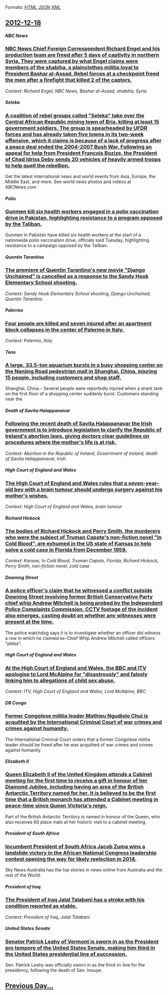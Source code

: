 
Formats: [HTML](2012/12/18/index.html)  [JSON](2012/12/18/index.json)  [XML](2012/12/18/index.xml)  

## [2012-12-18](/news/2012/12/18/index.md)

##### NBC News
### [NBC News Chief Foreign Correspondent Richard Engel and his production team are freed after 5 days of captivity in northern Syria. They were captured by what Engel claims were members of the shabiha, a plainclothes militia loyal to President Bashar al-Assad. Rebel forces at a checkpoint freed the men after a firefight that killed 2 of the captors. ](/news/2012/12/18/nbc-news-chief-foreign-correspondent-richard-engel-and-his-production-team-are-freed-after-5-days-of-captivity-in-northern-syria-they-were.md)
_Context: Richard Engel, NBC News, Bashar al-Assad, shabiha, Syria_

##### Seleka
### [A coalition of rebel groups called "Seleka" take over the Central African Republic mining town of Bria, killing at least 15 government soldiers. The group is spearheaded by UFDR forces and has already taken five towns in its two-week offensive, which it claims is because of a lack of progress after a peace deal ended the 2004-2007 Bush War. Following an appeal for help from President Francois Bozize, the President of Chad Idriss Deby sends 20 vehicles of heavily armed troops to help quell the rebellion. ](/news/2012/12/18/a-coalition-of-rebel-groups-called-seleka-take-over-the-central-african-republic-mining-town-of-bria-killing-at-least-15-government-soldi.md)
Get the latest international news and world events from Asia, Europe, the Middle East, and more. See world news photos and videos at ABCNews.com

##### Polio
### [Gunmen kill six health workers engaged in a polio vaccination drive in Pakistan, highlighting resistance to a program opposed by the Taliban. ](/news/2012/12/18/gunmen-kill-six-health-workers-engaged-in-a-polio-vaccination-drive-in-pakistan-highlighting-resistance-to-a-program-opposed-by-the-taliban.md)
Gunmen in Pakistan have killed six health workers at the start of a nationwide polio vaccination drive, officials said Tuesday, highlighting resistance to a campaign opposed by the Taliban.

##### Quentin Tarantino
### [The premiere of Quentin Tarantino's new movie "Django Unchained" is cancelled as a response to the Sandy Hook Elementary School shooting. ](/news/2012/12/18/the-premiere-of-quentin-tarantino-s-new-movie-django-unchained-is-cancelled-as-a-response-to-the-sandy-hook-elementary-school-shooting.md)
_Context: Sandy Hook Elementary School shooting, Django Unchained, Quentin Tarantino_

##### Palermo
### [Four people are killed and seven injured after an apartment block collapses in the center of Palermo in Italy. ](/news/2012/12/18/four-people-are-killed-and-seven-injured-after-an-apartment-block-collapses-in-the-center-of-palermo-in-italy.md)
_Context: Palermo, Italy_

##### Tons
### [A large, 33.5-ton aquarium bursts in a busy shopping center on the Nanjing Road pedestrian mall in Shanghai, China, injuring 15 people, including customers and shop staff. ](/news/2012/12/18/a-large-33-5-ton-aquarium-bursts-in-a-busy-shopping-center-on-the-nanjing-road-pedestrian-mall-in-shanghai-china-injuring-15-people-incl.md)
Shanghai, China &#8211; Several people were reportedly injured when a shark tank on the first floor of a shopping center suddenly burst. Customers standing near the

##### Death of Savita Halappanavar
### [Following the recent death of Savita Halappanavar the Irish government is to introduce legislation to clarify the Republic of Ireland's abortion laws, giving doctors clear guidelines on procedures where the mother's life is at risk. ](/news/2012/12/18/following-the-recent-death-of-savita-halappanavar-the-irish-government-is-to-introduce-legislation-to-clarify-the-republic-of-ireland-s-abor.md)
_Context: Abortion in the Republic of Ireland, Government of Ireland, death of Savita Halappanavar, Irish_

##### High Court of England and Wales
### [The High Court of England and Wales rules that a seven-year-old boy with a brain tumour should undergo surgery against his mother's wishes. ](/news/2012/12/18/the-high-court-of-england-and-wales-rules-that-a-seven-year-old-boy-with-a-brain-tumour-should-undergo-surgery-against-his-mother-s-wishes.md)
_Context: High Court of England and Wales, brain tumour_

##### Richard Hickock
### [The bodies of Richard Hickock and Perry Smith, the murderers who were the subject of Truman Capote's non-fiction novel "In Cold Blood", are exhumed in the US state of Kansas to help solve a cold case in Florida from December 1959. ](/news/2012/12/18/the-bodies-of-richard-hickock-and-perry-smith-the-murderers-who-were-the-subject-of-truman-capote-s-non-fiction-novel-in-cold-blood-are.md)
_Context: Kansas, In Cold Blood, Truman Capote, Florida, Richard Hickock, Perry Smith, non-fiction novel, cold case_

##### Downing Street
### [A police officer's claim that he witnessed a conflict outside Downing Street involving former British Conservative Party chief whip Andrew Mitchell is being probed by the Independent Police Complaints Commission. CCTV footage of the incident also emerges, casting doubt on whether any witnesses were present at the time. ](/news/2012/12/18/a-police-officer-s-claim-that-he-witnessed-a-conflict-outside-downing-street-involving-former-british-conservative-party-chief-whip-andrew-m.md)
The police watchdog says it is to investigate whether an officer did witness a row in which he claimed ex-Chief Whip Andrew Mitchell called officers &quot;plebs&quot;.

##### High Court of England and Wales
### [At the High Court of England and Wales, the BBC and ITV apologise to Lord McAlpine for "disastrously" and falsely linking him to allegations of child sex abuse. ](/news/2012/12/18/at-the-high-court-of-england-and-wales-the-bbc-and-itv-apologise-to-lord-mcalpine-for-disastrously-and-falsely-linking-him-to-allegations.md)
_Context: ITV, High Court of England and Wales, Lord McAlpine, BBC_

##### DR Congo
### [Former Congolese militia leader Mathieu Ngudjolo Chui is acquitted by the International Criminal Court of war crimes and crimes against humanity. ](/news/2012/12/18/former-congolese-militia-leader-mathieu-ngudjolo-chui-is-acquitted-by-the-international-criminal-court-of-war-crimes-and-crimes-against-huma.md)
The International Criminal Court orders that a former Congolese militia leader should be freed after he was acquitted of war crimes and crimes against humanity.

##### Elizabeth II
### [Queen Elizabeth II of the United Kingdom attends a Cabinet meeting for the first time to receive a gift in honour of her Diamond Jubilee, including having an area of the British Antarctic Territory named for her. It is believed to be the first time that a British monarch has attended a Cabinet meeting in peace-time since Queen Victoria's reign. ](/news/2012/12/18/queen-elizabeth-ii-of-the-united-kingdom-attends-a-cabinet-meeting-for-the-first-time-to-receive-a-gift-in-honour-of-her-diamond-jubilee-in.md)
Part of the British Antarctic Territory is named in honour of the Queen, who also receives 60 place mats at her historic visit to a cabinet meeting.

##### President of South Africa
### [Incumbent President of South Africa Jacob Zuma wins a landslide victory in the African National Congress leadership contest opening the way for likely reelection in 2014. ](/news/2012/12/18/incumbent-president-of-south-africa-jacob-zuma-wins-a-landslide-victory-in-the-african-national-congress-leadership-contest-opening-the-way.md)
Sky News Australia has the top stories in news online from Australia and the rest of the World.

##### President of Iraq
### [The President of Iraq Jalal Talabani has a stroke with his condition reported as stable. ](/news/2012/12/18/the-president-of-iraq-jalal-talabani-has-a-stroke-with-his-condition-reported-as-stable.md)
_Context: President of Iraq, Jalal Talabani_

##### United States Senate
### [Senator Patrick Leahy of Vermont is sworn in as the President pro tempore of the United States Senate, making him third in the United States presidential line of succession. ](/news/2012/12/18/senator-patrick-leahy-of-vermont-is-sworn-in-as-the-president-pro-tempore-of-the-united-states-senate-making-him-third-in-the-united-states.md)
Sen. Patrick Leahy was officially sworn in as the third-in-line for the presidency, following the death of Sen. Inouye. 

## [Previous Day...](/news/2012/12/17/index.md)

